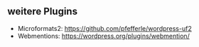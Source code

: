 ## weitere Plugins

* Microformats2: https://github.com/pfefferle/wordpress-uf2
* Webmentions: https://wordpress.org/plugins/webmention/
